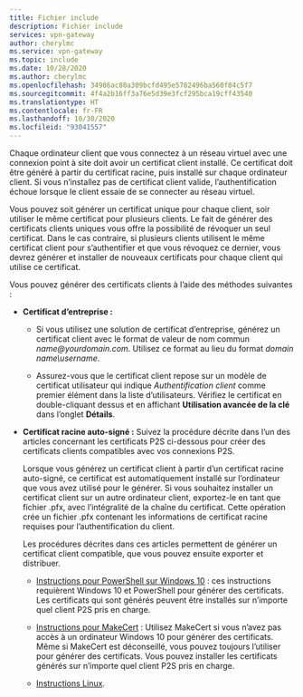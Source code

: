 ```yaml
---
title: Fichier include
description: Fichier include
services: vpn-gateway
author: cherylmc
ms.service: vpn-gateway
ms.topic: include
ms.date: 10/28/2020
ms.author: cherylmc
ms.openlocfilehash: 34986ac80a309bcfd495e5782496ba560f84c5f7
ms.sourcegitcommit: 4f4a2b16ff3a76e5d39e3fcf295bca19cff43540
ms.translationtype: HT
ms.contentlocale: fr-FR
ms.lasthandoff: 10/30/2020
ms.locfileid: "93041557"
---
```

Chaque ordinateur client que vous connectez à un réseau virtuel avec une connexion point à site doit avoir un certificat client installé. Ce certificat doit être généré à partir du certificat racine, puis installé sur chaque ordinateur client. Si vous n’installez pas de certificat client valide, l’authentification échoue lorsque le client essaie de se connecter au réseau virtuel.

Vous pouvez soit générer un certificat unique pour chaque client, soir utiliser le même certificat pour plusieurs clients. Le fait de générer des certificats clients uniques vous offre la possibilité de révoquer un seul certificat. Dans le cas contraire, si plusieurs clients utilisent le même certificat client pour s’authentifier et que vous révoquez ce dernier, vous devrez générer et installer de nouveaux certificats pour chaque client qui utilise ce certificat.

Vous pouvez générer des certificats clients à l’aide des méthodes suivantes :

* **Certificat d’entreprise :**

  * Si vous utilisez une solution de certificat d’entreprise, générez un certificat client avec le format de valeur de nom commun *name\@yourdomain.com*. Utilisez ce format au lieu du format *domain name\username*.

  * Assurez-vous que le certificat client repose sur un modèle de certificat utilisateur qui indique *Authentification client* comme premier élément dans la liste d’utilisateurs. Vérifiez le certificat en double-cliquant dessus et en affichant **Utilisation avancée de la clé** dans l’onglet **Détails**.

* **Certificat racine auto-signé :** Suivez la procédure décrite dans l’un des articles concernant les certificats P2S ci-dessous pour créer des certificats clients compatibles avec vos connexions P2S.

  Lorsque vous générez un certificat client à partir d’un certificat racine auto-signé, ce certificat est automatiquement installé sur l’ordinateur que vous avez utilisé pour le générer. Si vous souhaitez installer un certificat client sur un autre ordinateur client, exportez-le en tant que fichier .pfx, avec l’intégralité de la chaîne du certificat. Cette opération crée un fichier .pfx contenant les informations de certificat racine requises pour l’authentification du client.

  Les procédures décrites dans ces articles permettent de générer un certificat client compatible, que vous pouvez ensuite exporter et distribuer.

  * [Instructions pour PowerShell sur Windows 10](../articles/vpn-gateway/vpn-gateway-certificates-point-to-site.md#clientcert) : ces instructions requièrent Windows 10 et PowerShell pour générer des certificats. Les certificats qui sont générés peuvent être installés sur n’importe quel client P2S pris en charge.

  * [Instructions pour MakeCert](../articles/vpn-gateway/vpn-gateway-certificates-point-to-site-makecert.md) : Utilisez MakeCert si vous n’avez pas accès à un ordinateur Windows 10 pour générer des certificats. Même si MakeCert est déconseillé, vous pouvez toujours l’utiliser pour générer des certificats. Vous pouvez installer les certificats générés sur n’importe quel client P2S pris en charge.

  * [Instructions Linux](../articles/vpn-gateway/vpn-gateway-certificates-point-to-site-linux.md).